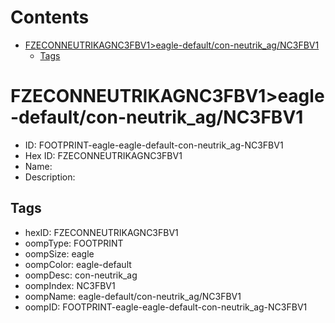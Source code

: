 



Contents
========

* [FZECONNEUTRIKAGNC3FBV1>eagle-default/con-neutrik_ag/NC3FBV1](#fzeconneutrikagnc3fbv1eagle-defaultcon-neutrik_agnc3fbv1)
	* [Tags](#tags)

# FZECONNEUTRIKAGNC3FBV1>eagle-default/con-neutrik_ag/NC3FBV1

- ID: FOOTPRINT-eagle-eagle-default-con-neutrik_ag-NC3FBV1
- Hex ID: FZECONNEUTRIKAGNC3FBV1
- Name: 
- Description: 

## Tags

- hexID: FZECONNEUTRIKAGNC3FBV1
- oompType: FOOTPRINT
- oompSize: eagle
- oompColor: eagle-default
- oompDesc: con-neutrik_ag
- oompIndex: NC3FBV1
- oompName: eagle-default/con-neutrik_ag/NC3FBV1
- oompID: FOOTPRINT-eagle-eagle-default-con-neutrik_ag-NC3FBV1
